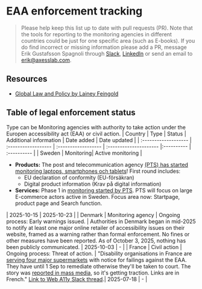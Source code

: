 # EAA enforcement tracking
> Please help keep this list up to date with pull requests (PR).
> Note that the tools for reporting to the monitoring agencies in different countries could be just for one specific area (such as E-books). If you do find incorrect or missing information please add a PR, message Erik Gustafsson Spagnoli through [Slack](http://web-a11y.slack.com/), [LinkedIn](http://a11y.se/) or send an email to [erik@axesslab.com](mailto:erik@axesslab.com).

## Resources
- [Global Law and Policy by Lainey Feingold](https://www.lflegal.com/global-law-and-policy/)

## Table of legal enforcement status
Type can be Monitoring agencies with authority to take action under the Europen accessibility act (EAA) or civil action.
| Country              | Type                |  Status              | Additional information | Date added | Date updated |
| :------------------- | :------------------ |  :------------------ | :--------------------- |:---------- | :---------- |
| Sweden | Monitoring|  Active monitoring | <ul><li>**Products:** The post and telecommunication agency [(PTS) has started monitoring laptops, smartphones och tablets](https://pts.se//nyheter-och-pressmeddelanden/pts-inleder-marknadskontroll/)! First round includes: <ul><li>EU declaration of conformity (EU-försäkran)</lI><li>Digital product information (Krav på digital information)</li></ul></li><li> **Services:** Phase 1 in [monitoring started by PTS](https://pts.se//nyheter-och-pressmeddelanden/pts-inleder-en-tillsyn-av-e-handelstjanster/). PTS will focus on large E-commerce actors active in Sweden. Focus area now: Startpage, product page and Search function. </li></ul>| 2025-10-15 | 2025-10-23 |
| Denmark | Monitoring agency | Ongoing process: Early warnings issued. | Authorities in Denmark began in mid-2025 to notify at least one major online retailer of accessibility issues on their website, framed as a warning rather than formal enforcement. No fines or other measures have been reported. As of October 3, 2025, nothing has been publicly communicated. | 2025-10-03 | - |
| France | Civil action |  Ongoing process: Threat of action. | "Disability organisations in France are [serving four major supermarkets](https://droitpluriel.fr/mise-en-demeure-des-entreprises-auchan-carrefour-e-leclerc-et-picard-surgeles-de-se-conformer-a-leur-obligation-daccessibilite-numerique-pour-leurs-services-de-courses-en-ligne/) with notice for failings against the EAA. They have until 1 Sep to remediate otherwise they'll be taken to court. The story was [reported in mass media](https://www.lefigaro.fr/conso/e-leclerc-carrefour-picard-et-auchan-mis-en-demeure-pour-la-non-accessibilite-de-leurs-sites-aux-malvoyants-20250711), so it's getting traction. Links are in French." [Link to Web A11y Slack thread](https://web-a11y.slack.com/archives/CP6NHEEKD/p1752824021804309?thread_ts=1752824021.804309&cid=CP6NHEEKD).| 2025-07-18 | - |
